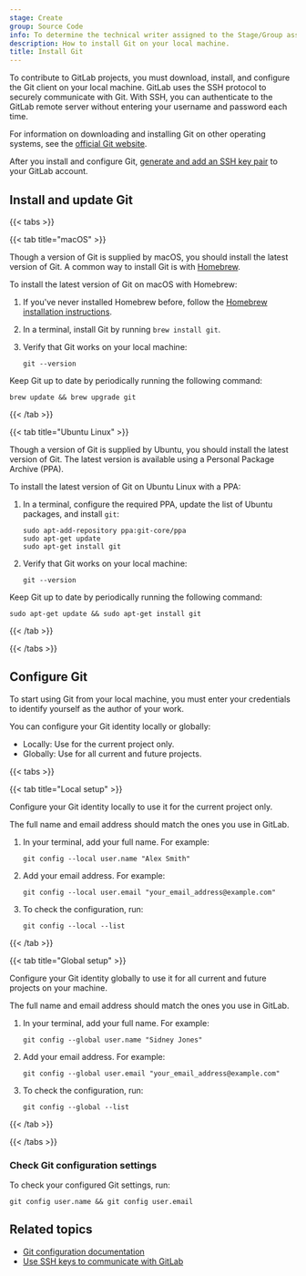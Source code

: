 ```yaml
---
stage: Create
group: Source Code
info: To determine the technical writer assigned to the Stage/Group associated with this page, see https://handbook.gitlab.com/handbook/product/ux/technical-writing/#assignments
description: How to install Git on your local machine.
title: Install Git
---
```


To contribute to GitLab projects, you must download, install, and configure the Git client on
your local machine. GitLab uses the SSH protocol to securely communicate with Git.
With SSH, you can authenticate to the GitLab remote server without entering your username
and password each time.

For information on downloading and installing Git on other operating systems, see the
[official Git website](https://git-scm.com/downloads).

After you install and configure Git, [generate and add an SSH key pair](../../../user/ssh.md#generate-an-ssh-key-pair)
to your GitLab account.

## Install and update Git

{{< tabs >}}

{{< tab title="macOS" >}}

Though a version of Git is supplied by macOS, you should install the latest version of Git. A common way to
install Git is with [Homebrew](https://brew.sh/index.html).

To install the latest version of Git on macOS with Homebrew:

1. If you've never installed Homebrew before, follow the
   [Homebrew installation instructions](https://brew.sh/index.html).
1. In a terminal, install Git by running `brew install git`.
1. Verify that Git works on your local machine:

   ```shell
   git --version
   ```

Keep Git up to date by periodically running the following command:

```shell
brew update && brew upgrade git
```

{{< /tab >}}

{{< tab title="Ubuntu Linux" >}}

Though a version of Git is supplied by Ubuntu, you should install the latest version of Git. The latest version is
available using a Personal Package Archive (PPA).

To install the latest version of Git on Ubuntu Linux with a PPA:

1. In a terminal, configure the required PPA, update the list of Ubuntu packages, and install `git`:

   ```shell
   sudo apt-add-repository ppa:git-core/ppa
   sudo apt-get update
   sudo apt-get install git
   ```

1. Verify that Git works on your local machine:

   ```shell
   git --version
   ```

Keep Git up to date by periodically running the following command:

```shell
sudo apt-get update && sudo apt-get install git
```

{{< /tab >}}

{{< /tabs >}}

## Configure Git

To start using Git from your local machine, you must enter your credentials
to identify yourself as the author of your work.

You can configure your Git identity locally or globally:

- Locally: Use for the current project only.
- Globally: Use for all current and future projects.

{{< tabs >}}

{{< tab title="Local setup" >}}

Configure your Git identity locally to use it for the current project only.

The full name and email address should match the ones you use in GitLab.

1. In your terminal, add your full name. For example:

   ```shell
   git config --local user.name "Alex Smith"
   ```

1. Add your email address. For example:

   ```shell
   git config --local user.email "your_email_address@example.com"
   ```

1. To check the configuration, run:

   ```shell
   git config --local --list
   ```

{{< /tab >}}

{{< tab title="Global setup" >}}

Configure your Git identity globally to use it for all current and future projects on your machine.

The full name and email address should match the ones you use in GitLab.

1. In your terminal, add your full name. For example:

   ```shell
   git config --global user.name "Sidney Jones"
   ```

1. Add your email address. For example:

   ```shell
   git config --global user.email "your_email_address@example.com"
   ```

1. To check the configuration, run:

   ```shell
   git config --global --list
   ```

{{< /tab >}}

{{< /tabs >}}

### Check Git configuration settings

To check your configured Git settings, run:

```shell
git config user.name && git config user.email
```

## Related topics

- [Git configuration documentation](https://git-scm.com/book/en/v2/Customizing-Git-Git-Configuration)
- [Use SSH keys to communicate with GitLab](../../../user/ssh.md)
